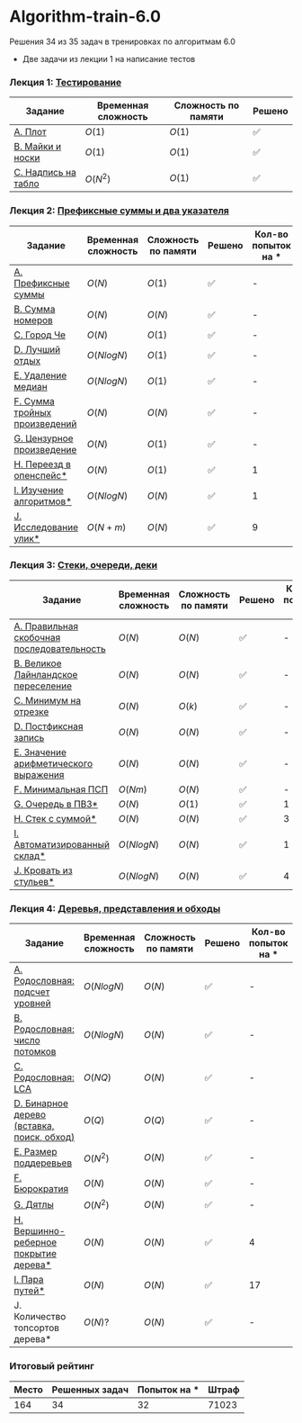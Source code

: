 # Algorithm-train-6.0
Решения 34 из 35 задач в тренировках по алгоритмам 6.0
* Две задачи из лекции 1 на написание тестов

### Лекция 1: [Тестирование](https://github.com/anderlex/Algorithm-train-6.0/tree/main/hw_1)
|Задание|Временная сложность|Сложность по памяти|Решено|
|---|---|---|---|
|[A. Плот](https://github.com/anderlex/Algorithm-train-6.0/blob/main/hw_1/A.py)|$O(1)$|$O(1)$|✅|
|[B. Майки и носки](https://github.com/anderlex/Algorithm-train-6.0/blob/main/hw_1/B.py)|$O(1)$|$O(1)$|✅|
|[C. Надпись на табло](https://github.com/anderlex/Algorithm-train-6.0/blob/main/hw_1/C.py)|$O(N^2)$|$O(1)$|✅|

### Лекция 2: [Префиксные суммы и два указателя](https://github.com/anderlex/Algorithm-train-6.0/tree/main/hw_2)
|Задание|Временная сложность|Сложность по памяти|Решено|Кол-во попыток на *|
|---|---|---|---|---|
|[A. Префиксные суммы](https://github.com/anderlex/Algorithm-train-6.0/blob/main/hw_2/A.py)|$O(N)$|$O(1)$|✅|-|
|[B. Сумма номеров](https://github.com/anderlex/Algorithm-train-6.0/blob/main/hw_2/B.py)|$O(N)$|$O(N)$|✅|-|
|[C. Город Че](https://github.com/anderlex/Algorithm-train-6.0/blob/main/hw_2/C.py)|$O(N)$|$O(1)$|✅|-|
|[D. Лучший отдых](https://github.com/anderlex/Algorithm-train-6.0/blob/main/hw_2/D.py)|$O(NlogN)$|$O(1)$|✅|-|
|[E. Удаление медиан](https://github.com/anderlex/Algorithm-train-6.0/blob/main/hw_2/E.py)|$O(NlogN)$|$O(1)$|✅|-|
|[F. Сумма тройных произведений](https://github.com/anderlex/Algorithm-train-6.0/blob/main/hw_2/F.py)|$O(N)$|$O(N)$|✅|-|
|[G. Цензурное произведение](https://github.com/anderlex/Algorithm-train-6.0/blob/main/hw_2/G.py)|$O(N)$|$O(1)$|✅|-|
|[H. Переезд в опенспейс*](https://github.com/anderlex/Algorithm-train-6.0/blob/main/hw_2/H.py)|$O(N)$|$O(1)$|✅|1|
|[I. Изучение алгоритмов*](https://github.com/anderlex/Algorithm-train-6.0/blob/main/hw_2/I.py)|$O(NlogN)$|$O(N)$|✅|1|
|[J. Исследование улик*](https://github.com/anderlex/Algorithm-train-6.0/blob/main/hw_2/J.py)|$O(N + m)$|$O(N)$|✅|9|

### Лекция 3: [Стеки, очереди, деки](https://github.com/anderlex/Algorithm-train-6.0/tree/main/hw_3)
|Задание|Временная сложность|Сложность по памяти|Решено|Кол-во попыток на *|
|---|---|---|---|---|
|[A. Правильная скобочная последовательность](https://github.com/anderlex/Algorithm-train-6.0/blob/main/hw_3/A.py)|$O(N)$|$O(N)$|✅|-|
|[B. Великое Лайнландское переселение](https://github.com/anderlex/Algorithm-train-6.0/blob/main/hw_3/B.py)|$O(N)$|$O(N)$|✅|-|
|[C. Минимум на отрезке](https://github.com/anderlex/Algorithm-train-6.0/blob/main/hw_3/C.py)|$O(N)$|$O(k)$|✅|-|
|[D. Постфиксная запись](https://github.com/anderlex/Algorithm-train-6.0/blob/main/hw_3/D.py)|$O(N)$|$O(N)$|✅|-|
|[E. Значение арифметического выражения](https://github.com/anderlex/Algorithm-train-6.0/blob/main/hw_3/E.py)|$O(N)$|$O(N)$|✅|-|
|[F. Минимальная ПСП](https://github.com/anderlex/Algorithm-train-6.0/blob/main/hw_3/F.py)|$O(Nm)$|$O(N)$|✅|-|
|[G. Очередь в ПВЗ*](https://github.com/anderlex/Algorithm-train-6.0/blob/main/hw_3/G.py)|$O(N)$|$O(1)$|✅|1|
|[H. Стек с суммой*](https://github.com/anderlex/Algorithm-train-6.0/blob/main/hw_3/H.py)|$O(N)$|$O(N)$|✅|3|
|[I. Автоматизированный склад*](https://github.com/anderlex/Algorithm-train-6.0/blob/main/hw_3/I.py)|$O(NlogN)$|$O(N)$|✅|1|
|[J. Кровать из стульев*](https://github.com/anderlex/Algorithm-train-6.0/blob/main/hw_3/J.py)|$O(NlogN)$|$O(N)$|✅|4|

### Лекция 4: [Деревья, представления и обходы](https://github.com/anderlex/Algorithm-train-6.0/tree/main/hw_4)
|Задание|Временная сложность|Сложность по памяти|Решено|Кол-во попыток на *|
|---|---|---|---|---|
|[A. Родословная: подсчет уровней](https://github.com/anderlex/Algorithm-train-6.0/blob/main/hw_4/A.py)|$O(NlogN)$|$O(N)$|✅|-|
|[B. Родословная: число потомков](https://github.com/anderlex/Algorithm-train-6.0/blob/main/hw_4/B.py)|$O(NlogN)$|$O(N)$|✅|-|
|[C. Родословная: LCA](https://github.com/anderlex/Algorithm-train-6.0/blob/main/hw_4/C.py)|$O(NQ)$|$O(N)$|✅|-|
|[D. Бинарное дерево (вставка, поиск, обход)](https://github.com/anderlex/Algorithm-train-6.0/blob/main/hw_4/D.py)|$O(Q)$|$O(Q)$|✅|-|
|[E. Размер поддеревьев](https://github.com/anderlex/Algorithm-train-6.0/blob/main/hw_4/E.py)|$O(N^2)$|$O(N)$|✅|-|
|[F. Бюрократия](https://github.com/anderlex/Algorithm-train-6.0/blob/main/hw_4/F.py)|$O(N)$|$O(N)$|✅|-|
|[G. Дятлы](https://github.com/anderlex/Algorithm-train-6.0/blob/main/hw_4/G.py)|$O(N^2)$|$O(N)$|✅|-|
|[H. Вершинно-реберное покрытие дерева*](https://github.com/anderlex/Algorithm-train-6.0/blob/main/hw_4/H.py)|$O(N)$|$O(N)$|✅|4|
|[I. Пара путей*](https://github.com/anderlex/Algorithm-train-6.0/blob/main/hw_4/I.py)|$O(N)$|$O(N)$|✅|17|
|J. Количество топсортов дерева*|$O(N)?$|$O(N)$|✅|-|

### Итоговый рейтинг
|Место|Решенных задач|Попыток на *|Штраф|
|---|---|---|---|
|164|34|32|71023|






